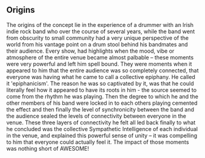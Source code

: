 ## Origins

The origins of the concept lie in the experience of a drummer with an Irish indie rock band who over the course of several years, while the band went from obscurity to small community had a very unique perspective of the world from his vantage point on a drum stool behind his bandmates and their audience. Every show, had highlights when the mood, vibe or atmosphere of the entire venue became almost palbable – these moments were very powerful and left him spell bound. They were moments when it appeared to him that the entire audience was so completely connected, that everyone was having what he came to call a collective epiphany. He called it 'epiphanicism'. The reason he was so captivated by it, was that he could literally feel how it appeared to have its roots in him - the source seemed to come from the rhythm he was playing. Then the degree to which he and the other members of his band were locked in to each others playing cemented the effect and then finally the level of synchronicity between the band and the audience sealed the levels of connectivity between everyone in the venue. These three layers of connectivity he felt all led back finally to what he concluded was the collective Sympathetic Intelligence of each individual in the venue, and explained this powerful sense of unity – it was compelling to him that everyone could actually feel it. The impact of those moments was nothing short of AWESOME! 

